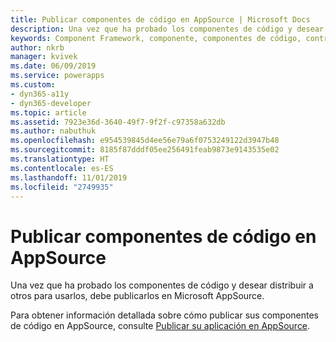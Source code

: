 ```yaml
---
title: Publicar componentes de código en AppSource | Microsoft Docs
description: Una vez que ha probado los componentes de código y desear distribuir a otros para usarlos, debe publicarlos en Microsoft AppSource.
keywords: Component Framework, componente, componentes de código, controles de PowerApps
author: nkrb
manager: kvivek
ms.date: 06/09/2019
ms.service: powerapps
ms.custom:
- dyn365-a11y
- dyn365-developer
ms.topic: article
ms.assetid: 7923e36d-3640-49f7-9f2f-c97358a632db
ms.author: nabuthuk
ms.openlocfilehash: e954539845d4ee56e79a6f0753249122d3947b48
ms.sourcegitcommit: 8185f87dddf05ee256491feab9873e9143535e02
ms.translationtype: HT
ms.contentlocale: es-ES
ms.lasthandoff: 11/01/2019
ms.locfileid: "2749935"
---
```

# <a name="publish-code-components-on-appsource"></a>Publicar componentes de código en AppSource

Una vez que ha probado los componentes de código y desear distribuir a otros para usarlos, debe publicarlos en Microsoft AppSource.

Para obtener información detallada sobre cómo publicar sus componentes de código en AppSource, consulte [Publicar su aplicación en AppSource](/powerapps/developer/common-data-service/publish-app-appsource).

